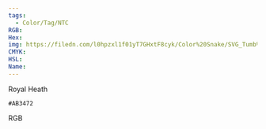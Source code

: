 ```yaml
---
tags:
  - Color/Tag/NTC
RGB:
Hex:
img: https://filedn.com/l0hpzxl1f01yT7GHxtF8cyk/Color%20Snake/SVG_Tumb%20Mass%20No%20Name/AB3472.svg
CMYK:
HSL:
Name:
---
```

Royal Heath
```palette
#AB3472
```
RGB
